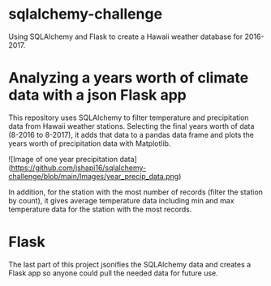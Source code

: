# sqlalchemy-challenge
Using SQLAlchemy and Flask to create a Hawaii weather database for 2016-2017.

# Analyzing a years worth of climate data with a json Flask app

This repository uses SQLAlchemy to filter temperature and precipitation data from Hawaii weather stations. Selecting the final years worth of data (8-2016 to 8-2017), it adds that data to a pandas data frame and plots the years worth of precipitation data with Matplotlib. 

![Image of one year precipitation data]
(https://github.com/jshapi16/sqlalchemy-challenge/blob/main/Images/year_precip_data.png)

In addition, for the station with the most number of records (filter the station by count), it gives average temperature data including min and max temperature data for the station with the most records. 

# Flask
The last part of this project jsonifies the SQLAlchemy data and creates a Flask app so anyone could pull the needed data for future use. 
